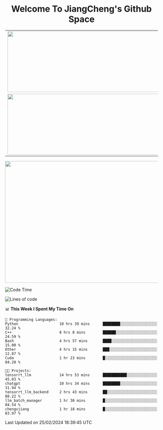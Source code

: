 <h1 align="center">Welcome To JiangCheng's Github Space</h1>

<table align="center" frame="void" rules="none" >
  <tr>
    <td>
      <div align="center"> <img height="200px" width="500px"  src="https://github-readme-stats.vercel.app/api?username=thisjiang&hide_title=true&hide_border=true&layout=compact&show_icons=trueline_height=21&text_color=000&icon_color=000&bg_color=0,ea6161,ffc64d,fffc4d,52fa5a&theme=graywhite" /> </div>
    </td>
    <td>
      <div align="center"> <img height="200px" width="500px" src="https://github-readme-stats.vercel.app/api/top-langs/?username=thisjiang&hide_title=true&hide_border=true&layout=compact&langs_count=6&text_color=000&icon_color=fff&bg_color=0,52fa5a,4dfcff,c64dff&theme=graywhite" /> </div>
    </td>
  </tr>
  <tr>
    <td>
      <div align="center"> <img height="200px" width="500px" src="https://github-readme-streak-stats.herokuapp.com/?user=thisjiang&hide_title=true&hide_border=true&layout=compact&langs_count=6" /> </div>
    </td>
    <td>
      <div align="center"> 
      <a href="https://github.com/" target="_blank"><img style="margin: 10px" src="https://profilinator.rishav.dev/skills-assets/git-scm-icon.svg" alt="Git" height="50" /></a>  
      <a href="https://www.linux.org/" target="_blank"><img style="margin: 10px" src="https://profilinator.rishav.dev/skills-assets/linux-original.svg" alt="Linux" height="50" /></a>  
      <a href="https://www.gnu.org/software/bash/" target="_blank"><img style="margin: 10px" src="https://profilinator.rishav.dev/skills-assets/gnu_bash-icon.svg" alt="Bash" height="50" /></a>  
      </div>
    </td>
  </tr>
</table>

<div align="center"> <img height="400px" width="1000px" src="https://github-readme-activity-graph.cyclic.app/graph?username=thisjiang&theme=react&hide_title=true&hide_border=true&layout=compact&langs_count=6" /> </div></td>

<!--START_SECTION:waka-->
![Code Time](http://img.shields.io/badge/Code%20Time-887%20hrs%2035%20mins-blue)

![Lines of code](https://img.shields.io/badge/From%20Hello%20World%20I%27ve%20Written-509.7%20thousand%20lines%20of%20code-blue)

📊 **This Week I Spent My Time On** 

```text
💬 Programming Languages: 
Python                   10 hrs 39 mins      ████████░░░░░░░░░░░░░░░░░   32.24 % 
C++                      8 hrs 8 mins        ██████░░░░░░░░░░░░░░░░░░░   24.59 % 
Bash                     4 hrs 57 mins       ████░░░░░░░░░░░░░░░░░░░░░   15.00 % 
Other                    4 hrs 15 mins       ███░░░░░░░░░░░░░░░░░░░░░░   12.87 % 
Cuda                     1 hr 23 mins        █░░░░░░░░░░░░░░░░░░░░░░░░   04.20 % 

🐱‍💻 Projects: 
tensorrt_llm             14 hrs 53 mins      ███████████░░░░░░░░░░░░░░   45.03 % 
chatgpt                  10 hrs 34 mins      ████████░░░░░░░░░░░░░░░░░   31.94 % 
tensorrt_llm_backend     2 hrs 43 mins       ██░░░░░░░░░░░░░░░░░░░░░░░   08.22 % 
llm_batch_manager        1 hr 30 mins        █░░░░░░░░░░░░░░░░░░░░░░░░   04.54 % 
chengvjiang              1 hr 18 mins        █░░░░░░░░░░░░░░░░░░░░░░░░   03.97 % 
```


 Last Updated on 25/02/2024 18:39:45 UTC
<!--END_SECTION:waka-->
